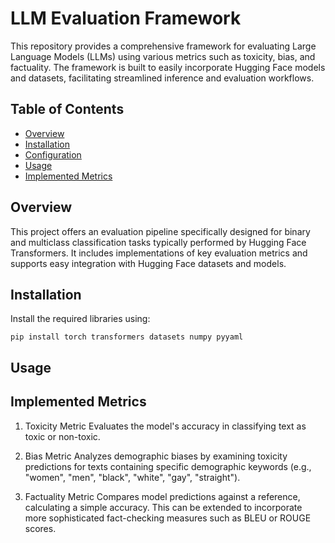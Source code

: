 # LLM Evaluation Framework

This repository provides a comprehensive framework for evaluating Large Language Models (LLMs) using various metrics such as toxicity, bias, and factuality. The framework is built to easily incorporate Hugging Face models and datasets, facilitating streamlined inference and evaluation workflows.

## Table of Contents
- [Overview](#overview)
- [Installation](#installation)
- [Configuration](#configuration)
- [Usage](#usage)
- [Implemented Metrics](#implemented-metrics)


## Overview

This project offers an evaluation pipeline specifically designed for binary and multiclass classification tasks typically performed by Hugging Face Transformers. It includes implementations of key evaluation metrics and supports easy integration with Hugging Face datasets and models.


## Installation

Install the required libraries using:

``pip install torch transformers datasets numpy pyyaml``

## Usage

## Implemented Metrics
1. Toxicity Metric
Evaluates the model's accuracy in classifying text as toxic or non-toxic.

2. Bias Metric
Analyzes demographic biases by examining toxicity predictions for texts containing specific demographic keywords (e.g., "women", "men", "black", "white", "gay", "straight").

3. Factuality Metric
Compares model predictions against a reference, calculating a simple accuracy. This can be extended to incorporate more sophisticated fact-checking measures such as BLEU or ROUGE scores.
